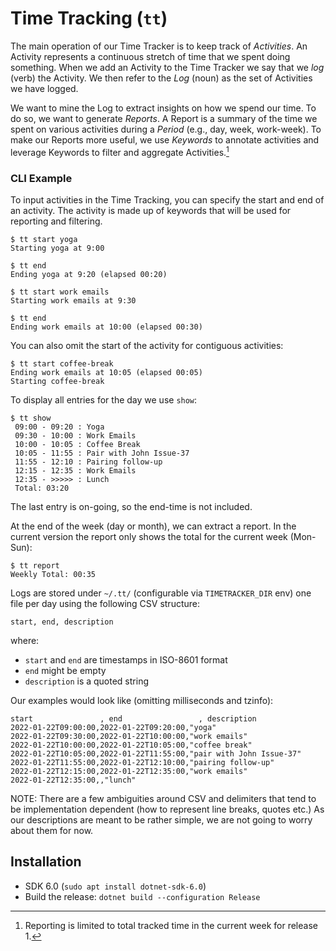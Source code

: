 # Time Tracking (`tt`)

The main operation of our Time Tracker is to keep track of *Activities*. An Activity represents a continuous stretch of time that we spent doing something.
When we add an Activity to the Time Tracker we say that we *log* (verb) the Activity. We then refer to the *Log* (noun) as the set of Activities we have logged.

We want to mine the Log to extract insights on how we spend our time. To do so, we want to generate *Reports*. A Report is a summary of the time we spent on various activities during a *Period* (e.g., day, week, work-week). To make our Reports more useful, we use *Keywords* to annotate activities and leverage Keywords to filter and aggregate Activities.[^1]

[^1]: Reporting is limited to total tracked time in the current week for release 1.

### CLI Example

To input activities in the Time Tracking, you can specify the start and end of an activity.
The activity is made up of keywords that will be used for reporting and filtering.

```
$ tt start yoga
Starting yoga at 9:00

$ tt end
Ending yoga at 9:20 (elapsed 00:20)

$ tt start work emails
Starting work emails at 9:30

$ tt end
Ending work emails at 10:00 (elapsed 00:30)
```

You can also omit the start of the activity for contiguous activities:

```
$ tt start coffee-break
Ending work emails at 10:05 (elapsed 00:05)
Starting coffee-break
```

To display all entries for the day we use `show`:

```
$ tt show
 09:00 - 09:20 : Yoga
 09:30 - 10:00 : Work Emails
 10:00 - 10:05 : Coffee Break
 10:05 - 11:55 : Pair with John Issue-37
 11:55 - 12:10 : Pairing follow-up
 12:15 - 12:35 : Work Emails
 12:35 - >>>>> : Lunch
 Total: 03:20
```

The last entry is on-going, so the end-time is not included.

At the end of the week (day or month), we can extract a report. In the current version the report only shows the total for the current week (Mon-Sun):

```
$ tt report
Weekly Total: 00:35
```

Logs are stored under `~/.tt/` (configurable via `TIMETRACKER_DIR` env) one file per day using the following CSV structure:
```
start, end, description
```

where:
* `start` and `end` are timestamps in ISO-8601 format
* `end` might be empty
* `description` is a quoted string

Our examples would look like (omitting milliseconds and tzinfo):

```csv
start               , end                 , description
2022-01-22T09:00:00,2022-01-22T09:20:00,"yoga"
2022-01-22T09:30:00,2022-01-22T10:00:00,"work emails"
2022-01-22T10:00:00,2022-01-22T10:05:00,"coffee break"
2022-01-22T10:05:00,2022-01-22T11:55:00,"pair with John Issue-37"
2022-01-22T11:55:00,2022-01-22T12:10:00,"pairing follow-up"
2022-01-22T12:15:00,2022-01-22T12:35:00,"work emails"
2022-01-22T12:35:00,,"lunch"
```

NOTE: There are a few ambiguities around CSV and delimiters that tend to be implementation dependent (how to represent line breaks, quotes etc.) As our descriptions are meant to be rather simple, we are not going to worry about them for now.

## Installation

* SDK 6.0 (`sudo apt install dotnet-sdk-6.0`)
* Build the release: `dotnet build --configuration Release`